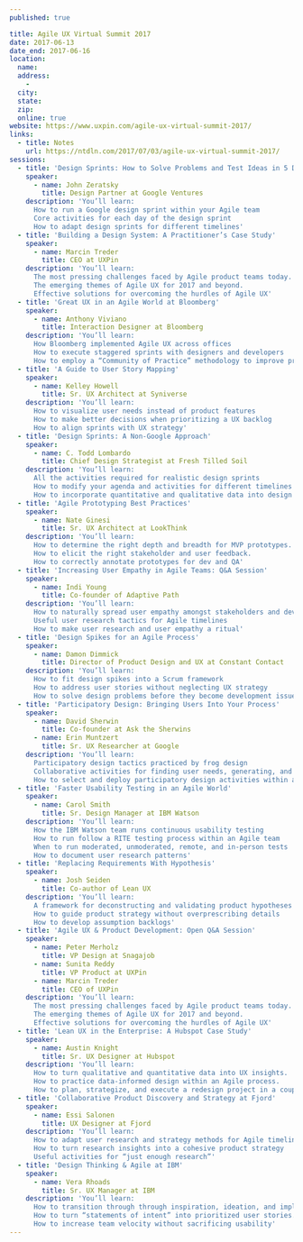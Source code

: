 ```yaml
---
published: true

title: Agile UX Virtual Summit 2017
date: 2017-06-13
date_end: 2017-06-16
location:
  name:
  address:
    -
  city:
  state:
  zip:
  online: true
website: https://www.uxpin.com/agile-ux-virtual-summit-2017/
links:
  - title: Notes
    url: https://ntdln.com/2017/07/03/agile-ux-virtual-summit-2017/
sessions:
  - title: 'Design Sprints: How to Solve Problems and Test Ideas in 5 Days'
    speaker:
      - name: John Zeratsky
        title: Design Partner at Google Ventures
    description: 'You’ll learn:
      How to run a Google design sprint within your Agile team
      Core activities for each day of the design sprint
      How to adapt design sprints for different timelines'
  - title: 'Building a Design System: A Practitioner’s Case Study'
    speaker:
      - name: Marcin Treder
        title: CEO at UXPin
    description: 'You’ll learn:
      The most pressing challenges faced by Agile product teams today.
      The emerging themes of Agile UX for 2017 and beyond.
      Effective solutions for overcoming the hurdles of Agile UX'
  - title: 'Great UX in an Agile World at Bloomberg'
    speaker:
      - name: Anthony Viviano
        title: Interaction Designer at Bloomberg
    description: 'You’ll learn:
      How Bloomberg implemented Agile UX across offices
      How to execute staggered sprints with designers and developers
      How to employ a “Community of Practice” methodology to improve product consistency'
  - title: 'A Guide to User Story Mapping'
    speaker:
      - name: Kelley Howell
        title: Sr. UX Architect at Syniverse
    description: 'You’ll learn:
      How to visualize user needs instead of product features
      How to make better decisions when prioritizing a UX backlog
      How to align sprints with UX strategy'
  - title: 'Design Sprints: A Non-Google Approach'
    speaker:
      - name: C. Todd Lombardo
        title: Chief Design Strategist at Fresh Tilled Soil
    description: 'You’ll learn:
      All the activities required for realistic design sprints
      How to modify your agenda and activities for different timelines
      How to incorporate quantitative and qualitative data into design sprints'
  - title: 'Agile Prototyping Best Practices'
    speaker:
      - name: Nate Ginesi
        title: Sr. UX Architect at LookThink
    description: 'You’ll learn:
      How to determine the right depth and breadth for MVP prototypes.
      How to elicit the right stakeholder and user feedback.
      How to correctly annotate prototypes for dev and QA'
  - title: 'Increasing User Empathy in Agile Teams: Q&A Session'
    speaker:
      - name: Indi Young
        title: Co-founder of Adaptive Path
    description: 'You’ll learn:
      How to naturally spread user empathy amongst stakeholders and developers
      Useful user research tactics for Agile timelines
      How to make user research and user empathy a ritual'
  - title: 'Design Spikes for an Agile Process'
    speaker:
      - name: Damon Dimmick
        title: Director of Product Design and UX at Constant Contact
    description: 'You’ll learn:
      How to fit design spikes into a Scrum framework
      How to address user stories without neglecting UX strategy
      How to solve design problems before they become development issues'
  - title: 'Participatory Design: Bringing Users Into Your Process'
    speaker:
      - name: David Sherwin
        title: Co-founder at Ask the Sherwins
      - name: Erin Muntzert
        title: Sr. UX Researcher at Google
    description: 'You’ll learn:
      Participatory design tactics practiced by frog design
      Collaborative activities for finding user needs, generating, and evaluating design ideas
      How to select and deploy participatory design activities within an Agile team'
  - title: 'Faster Usability Testing in an Agile World'
    speaker:
      - name: Carol Smith
        title: Sr. Design Manager at IBM Watson
    description: 'You’ll learn:
      How the IBM Watson team runs continuous usability testing
      How to run follow a RITE testing process within an Agile team
      When to run moderated, unmoderated, remote, and in-person tests
      How to document user research patterns'
  - title: 'Replacing Requirements With Hypothesis'
    speaker:
      - name: Josh Seiden
        title: Co-author of Lean UX
    description: 'You’ll learn:
      A framework for deconstructing and validating product hypotheses
      How to guide product strategy without overprescribing details
      How to develop assumption backlogs'
  - title: 'Agile UX & Product Development: Open Q&A Session'
    speaker:
      - name: Peter Merholz
        title: VP Design at Snagajob
      - name: Sunita Reddy
        title: VP Product at UXPin
      - name: Marcin Treder
        title: CEO of UXPin
    description: 'You’ll learn:
      The most pressing challenges faced by Agile product teams today.
      The emerging themes of Agile UX for 2017 and beyond.
      Effective solutions for overcoming the hurdles of Agile UX'
  - title: 'Lean UX in the Enterprise: A Hubspot Case Study'
    speaker:
      - name: Austin Knight
        title: Sr. UX Designer at Hubspot
    description: 'You’ll learn:
      How to turn qualitative and quantitative data into UX insights.
      How to practice data-informed design within an Agile process.
      How to plan, strategize, and execute a redesign project in a couple weeks'
  - title: 'Collaborative Product Discovery and Strategy at Fjord'
    speaker:
      - name: Essi Salonen
        title: UX Designer at Fjord
    description: 'You’ll learn:
      How to adapt user research and strategy methods for Agile timelines
      How to turn research insights into a cohesive product strategy
      Useful activities for “just enough research”'
  - title: 'Design Thinking & Agile at IBM'
    speaker:
      - name: Vera Rhoads
        title: Sr. UX Manager at IBM
    description: 'You’ll learn:
      How to transition through through inspiration, ideation, and implementation with a global team
      How to turn “statements of intent” into prioritized user stories.
      How to increase team velocity without sacrificing usability'
---
```


